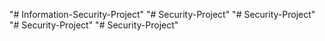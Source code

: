 "# Information-Security-Project" 
"# Security-Project" 
"# Security-Project" 
"# Security-Project" 
"# Security-Project" 
